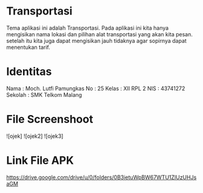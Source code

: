 # Transportasi
Tema aplikasi ini adalah Transportasi. Pada aplikasi ini kita hanya mengisikan nama lokasi dan pilihan alat transportasi yang
akan kita pesan. setelah itu kita juga dapat mengisikan jauh tidaknya agar sopirnya dapat menentukan tarif.

# Identitas
Nama : Moch. Lutfi Pamungkas
No : 25
Kelas : XII RPL 2
NIS : 43741272
Sekolah : SMK Telkom Malang

# File Screenshoot
![ojek]
![ojek2]
![ojek3]


# Link File APK
https://drive.google.com/drive/u/0/folders/0B3ietuWpBW67WTU1ZlUzUHJsaGM
